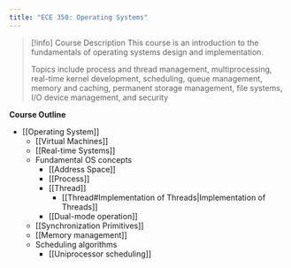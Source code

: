 ```yaml
---
title: "ECE 350: Operating Systems"
---
```

>[!info] Course Description
> This course is an introduction to the fundamentals of operating systems design and implementation. 
> 
> Topics include process and thread management, multiprocessing, real-time kernel development, scheduling, queue management, memory and caching, permanent storage management, file systems, I/O device management, and security

**Course Outline**
- [[Operating System]]
	- [[Virtual Machines]]
	- [[Real-time Systems]]
	- Fundamental OS concepts
		- [[Address Space]]
		- [[Process]]
		- [[Thread]]
			- [[Thread#Implementation of Threads|Implementation of Threads]]
		- [[Dual-mode operation]]
	- [[Synchronization Primitives]]
	- [[Memory management]]
	- Scheduling algorithms
		- [[Uniprocessor scheduling]]